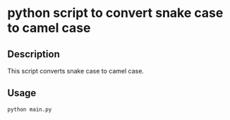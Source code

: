 # python script to convert snake case to camel case

## Description

This script converts snake case to camel case.

## Usage

```bash
python main.py
```
